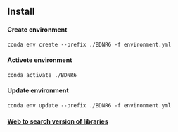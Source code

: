 
 ## Install 

 
#### Create environment
 `conda env create --prefix ./BDNR6 -f environment.yml `

#### Activete environment
 `conda activate ./BDNR6`

#### Update environment
 `conda env update --prefix ./BDNR6 -f environment.yml`

#### [Web to search version of libraries](https://pypi.org/)
